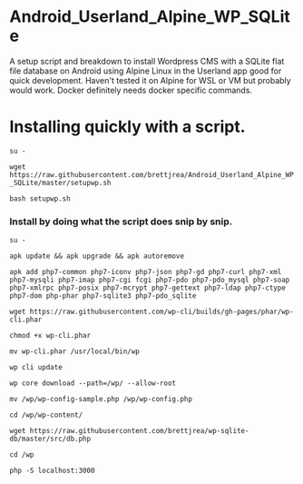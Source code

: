 # Android_Userland_Alpine_WP_SQLite

A setup script and breakdown to install Wordpress CMS with a SQLite flat file database on Android using Alpine Linux in the Userland app good for quick development. Haven't tested it on Alpine for WSL or VM but probably would work. Docker definitely needs docker specific commands.

# Installing quickly with a script.

`su -`

`wget https://raw.githubusercontent.com/brettjrea/Android_Userland_Alpine_WP_SQLite/master/setupwp.sh`

`bash setupwp.sh`

### Install by doing what the script does snip by snip.

`su -`

`apk update && apk upgrade && apk autoremove`

`apk add php7-common php7-iconv php7-json php7-gd php7-curl php7-xml php7-mysqli php7-imap php7-cgi fcgi php7-pdo php7-pdo_mysql php7-soap php7-xmlrpc php7-posix php7-mcrypt php7-gettext php7-ldap php7-ctype php7-dom php-phar php7-sqlite3 php7-pdo_sqlite`

`wget https://raw.githubusercontent.com/wp-cli/builds/gh-pages/phar/wp-cli.phar`

`chmod +x wp-cli.phar`
 
`mv wp-cli.phar /usr/local/bin/wp`

`wp cli update`

`wp core download --path=/wp/ --allow-root`

`mv /wp/wp-config-sample.php /wp/wp-config.php`

`cd /wp/wp-content/`

`wget https://raw.githubusercontent.com/brettjrea/wp-sqlite-db/master/src/db.php`

`cd /wp`

`php -S localhost:3000`

